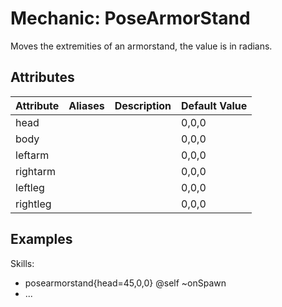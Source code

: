 Mechanic: PoseArmorStand
========================

Moves the extremities of an armorstand, the value is in radians.

Attributes
----------

| Attribute | Aliases | Description | Default Value |
|-----------|---------|-------------|---------------|
| head  | | | 0,0,0 |
| body  | | | 0,0,0 |
| leftarm   | | | 0,0,0 |
| rightarm  | | | 0,0,0 |
| leftleg   | | | 0,0,0 |
| rightleg  | | | 0,0,0 |

  

Examples
--------

  Skills:
  - posearmorstand{head=45,0,0} @self ~onSpawn
  - ...
